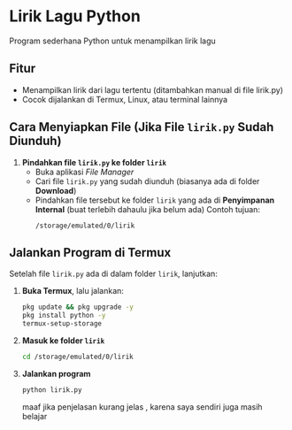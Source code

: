 # Lirik Lagu Python

Program sederhana Python untuk menampilkan lirik lagu 

## Fitur

- Menampilkan lirik dari lagu tertentu (ditambahkan manual di file lirik.py)
- Cocok dijalankan di Termux, Linux, atau terminal lainnya

## Cara Menyiapkan File (Jika File `lirik.py` Sudah Diunduh)

1. **Pindahkan file `lirik.py` ke folder `lirik`**
   - Buka aplikasi *File Manager*
   - Cari file `lirik.py` yang sudah diunduh (biasanya ada di folder **Download**)
   - Pindahkan file tersebut ke folder `lirik` yang ada di **Penyimpanan Internal**  (buat terlebih dahaulu jika belum ada)
     Contoh tujuan:  
     ```
     /storage/emulated/0/lirik
     ```

## Jalankan Program di Termux

Setelah file `lirik.py` ada di dalam folder `lirik`, lanjutkan:

1. **Buka Termux**, lalu jalankan:
   ```bash
   pkg update && pkg upgrade -y
   pkg install python -y
   termux-setup-storage
   ```

2. **Masuk ke folder `lirik`**
   ```bash
   cd /storage/emulated/0/lirik
   ```

3. **Jalankan program**
   ```bash
   python lirik.py
   ```


   maaf jika penjelasan kurang jelas , karena saya sendiri juga masih belajar
